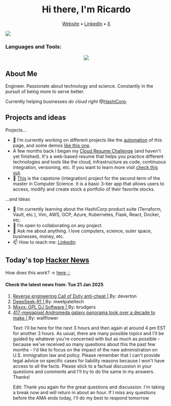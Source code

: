 
<!-- This is an HTML comment in your markdown file -->

<h1 align="center">Hi there, I'm Ricardo</h1>
<p align="center">
  <a href="ricardorompar.com">Website</a> •
  <a href="https://www.linkedin.com/in/ricardo-romero-paredes/">LinkedIn</a> •
  <a href="https://twitter.com/ricardorompar">X</a>
</p>
<img src="https://badges.pufler.dev/visits/{ricardorompar}/{ricardorompar}"/>

<h3 align="left">Languages and Tools:</h3>
<p align="center">
  <a href="https://skillicons.dev">
    <img src="https://skillicons.dev/icons?i=terraform,aws,gcp,azure,git,python,kubernetes,react,js,docker,ubuntu" />
  </a>
</p>

<h2>About Me</h2>
Engineer. Passionate about technology and science. Constantly in the pursuit of being more to serve better.

Currently helping businesses <i>do cloud right</i> @<a href="https://github.com/hashicorp">HashiCorp</a>.

<h2>Projects and ideas</h2>
Projects...
<ul>
  <li>🔭 I’m currently working on different projects like the <a href="https://github.com/ricardorompar/ricardorompar/blob/main/automate.py">automation</a> of this page, and some demos <a href="https://github.com/ricardorompar/boundary-ansible-demo">like this one</a>.
  </li>

  <li >A few months back I began my <a href="https://github.com/ricardorompar/cloudResumeChallenge">Cloud Resume Challenge</a> (and haven't yet finished). It's a web-based resume that helps you practice different technologies and tools like the cloud, infrastructure as code, continuous integration, versioning, etc. If you want to learn more visit <a href="https://cloudresumechallenge.dev/docs/the-challenge/aws/">check this out</a>.
  </li>

  <li>🔭 <a href="https://github.com/ricardorompar/capstoneT2">This</a> is the capstone (integration) project for the second term of the master in Computer Science. It is a basic 3-tier app that allows users to access, modify and create stock a portfolio of their favorite stocks.
  </li>
</ul>
...and Ideas
<ul>
  <li>🌱 I’m currently learning about the HashiCorp product suite (Terraform, Vault, etc.), Vim, AWS, GCP, Azure, Kubernetes, Flask, React, Docker, etc.
  </li>
  <li>👯 I’m open to collaborating on any project.</li>
  <li>💬 Ask me about anything. I love computers, science, outer space, businesses, money, etc.</li>
  <li>📫 How to reach me: <a href="https://www.linkedin.com/in/ricardo-romero-paredes/">Linkedin</a></li>
</ul>

<h2>Today's top <a href='https://news.ycombinator.com/'>Hacker News</a></h2>
How does this work? -> <a href='./AUTOMATIC.md'>here 💡</a>

<h4>Check the latest news from: Tue 21 Jan 2025</h4>
<ol>
<li>
    <a href=https://ssno.cc/posts/reversing-tac-1-4-2025/>
        Reverse engineering Call of Duty anti-cheat |
    </a>
    By: deverton
</li>

<li>
    <a href=https://github.com/deepseek-ai/DeepSeek-R1>
        DeepSeek-R1 |
    </a>
    By: meetpateltech
</li>

<li>
    <a href=https://mixxx.org/>
        Mixxx: GPL DJ Software |
    </a>
    By: brudgers
</li>

<li>
    <a href=https://petapixel.com/2025/01/16/417-megapixel-andromeda-galaxy-panorama-took-over-a-decade-to-make/>
        417-megapixel Andromeda galaxy panorama took over a decade to make |
    </a>
    By: wallflower
</li>

<p>
Text: I&#x27;ll be here for the next 3 hours and then again at around 4 pm EST for another 3 hours. As usual, there are many possible topics and I&#x27;ll be guided by whatever you&#x27;re concerned with but as much as possible - because we&#x27;ve received so many questions about this the past few months - I&#x27;d like to focus on the impact of the new administration on U.S. immigration law and policy. Please remember that I can&#x27;t provide legal advice on specific cases for liability reasons because I won&#x27;t have access to all the facts. Please stick to a factual discussion in your questions and comments and I&#x27;ll try to do the same in my answers. Thanks!<p>Edit: Thank you again for the great questions and discussion. I&#x27;m taking a break now and will return in about an hour. If I miss any questions before the AMA ends today, I&#x27;ll do my best to respond tomorrow </br>
</p>
</ol>